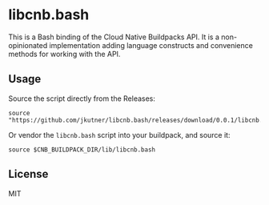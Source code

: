 # libcnb.bash

This is a Bash binding of the Cloud Native Buildpacks API. It is a non-opinionated implementation adding language constructs and convenience methods for working with the API.

## Usage

Source the script directly from the Releases:

```
source "https://github.com/jkutner/libcnb.bash/releases/download/0.0.1/libcnb.bash"
```

Or vendor the `libcnb.bash` script into your buildpack, and source it:

```sh-sesssion
source $CNB_BUILDPACK_DIR/lib/libcnb.bash
```

## License

MIT
